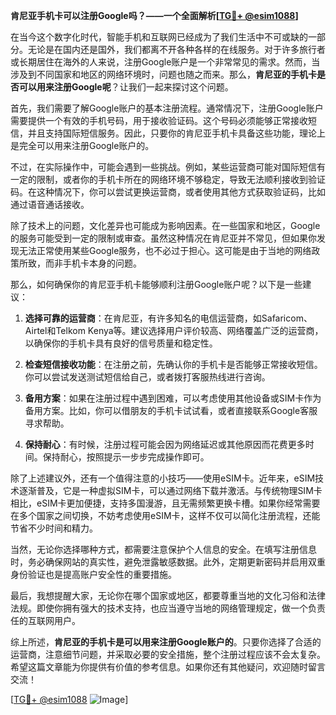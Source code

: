 **肯尼亚手机卡可以注册Google吗？——一个全面解析[[TG💪+ @esim1088](https://t.me/s/esim1088)]**

在当今这个数字化时代，智能手机和互联网已经成为了我们生活中不可或缺的一部分。无论是在国内还是国外，我们都离不开各种各样的在线服务。对于许多旅行者或长期居住在海外的人来说，注册Google账户是一个非常常见的需求。然而，当涉及到不同国家和地区的网络环境时，问题也随之而来。那么，**肯尼亚的手机卡是否可以用来注册Google呢**？让我们一起来探讨这个问题。

首先，我们需要了解Google账户的基本注册流程。通常情况下，注册Google账户需要提供一个有效的手机号码，用于接收验证码。这个号码必须能够正常接收短信，并且支持国际短信服务。因此，只要你的肯尼亚手机卡具备这些功能，理论上是完全可以用来注册Google账户的。

不过，在实际操作中，可能会遇到一些挑战。例如，某些运营商可能对国际短信有一定的限制，或者你的手机卡所在的网络环境不够稳定，导致无法顺利接收到验证码。在这种情况下，你可以尝试更换运营商，或者使用其他方式获取验证码，比如通过语音通话接收。

除了技术上的问题，文化差异也可能成为影响因素。在一些国家和地区，Google的服务可能受到一定的限制或审查。虽然这种情况在肯尼亚并不常见，但如果你发现无法正常使用某些Google服务，也不必过于担心。这可能是由于当地的网络政策所致，而非手机卡本身的问题。

那么，如何确保你的肯尼亚手机卡能够顺利注册Google账户呢？以下是一些建议：

1. **选择可靠的运营商**：在肯尼亚，有许多知名的电信运营商，如Safaricom、Airtel和Telkom Kenya等。建议选择用户评价较高、网络覆盖广泛的运营商，以确保你的手机卡具有良好的信号质量和稳定性。

2. **检查短信接收功能**：在注册之前，先确认你的手机卡是否能够正常接收短信。你可以尝试发送测试短信给自己，或者拨打客服热线进行咨询。

3. **备用方案**：如果在注册过程中遇到困难，可以考虑使用其他设备或SIM卡作为备用方案。比如，你可以借朋友的手机卡试试看，或者直接联系Google客服寻求帮助。

4. **保持耐心**：有时候，注册过程可能会因为网络延迟或其他原因而花费更多时间。保持耐心，按照提示一步步完成操作即可。

除了上述建议外，还有一个值得注意的小技巧——使用eSIM卡。近年来，eSIM技术逐渐普及，它是一种虚拟SIM卡，可以通过网络下载并激活。与传统物理SIM卡相比，eSIM卡更加便捷，支持多国漫游，且无需频繁更换卡槽。如果你经常需要在多个国家之间切换，不妨考虑使用eSIM卡，这样不仅可以简化注册流程，还能节省不少时间和精力。

当然，无论你选择哪种方式，都需要注意保护个人信息的安全。在填写注册信息时，务必确保网站的真实性，避免泄露敏感数据。此外，定期更新密码并启用双重身份验证也是提高账户安全性的重要措施。

最后，我想提醒大家，无论你在哪个国家或地区，都要尊重当地的文化习俗和法律法规。即使你拥有强大的技术支持，也应当遵守当地的网络管理规定，做一个负责任的互联网用户。

综上所述，**肯尼亚的手机卡是可以用来注册Google账户的**。只要你选择了合适的运营商，注意细节问题，并采取必要的安全措施，整个注册过程应该不会太复杂。希望这篇文章能为你提供有价值的参考信息。如果你还有其他疑问，欢迎随时留言交流！

[[TG💪+ @esim1088](https://t.me/s/esim1088) ![Image](https://i.postimg.cc/4NQfJmqS/Snipaste-2025-05-13-00-14-12.png)]